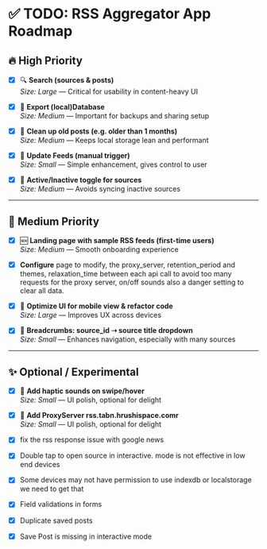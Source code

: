# ✅ TODO: RSS Aggregator App Roadmap

## 🔥 High Priority

- [x] 🔍 **Search (sources & posts)**  
  _Size: Large_ — Critical for usability in content-heavy UI

- [x] 💾 **Export (local)Database**  
  _Size: Medium_ — Important for backups and sharing setup

- [x] 🧹 **Clean up old posts (e.g. older than 1 months)**  
  _Size: Medium_ — Keeps local storage lean and performant

- [x] 🔄 **Update Feeds (manual trigger)**  
  _Size: Small_ — Simple enhancement, gives control to user

- [x] 🚦 **Active/Inactive toggle for sources**  
  _Size: Medium_ — Avoids syncing inactive sources

---

## 🚀 Medium Priority

- [x] 🆕 **Landing page with sample RSS feeds (first-time users)**  
  _Size: Medium_ — Smooth onboarding experience

- [x] **Configure**  page to modify, the proxy_server, retention_period and themes, relaxation_time between each api call to avoid too many requests for the proxy server, on/off sounds also a danger setting to clear all data.

- [x] 📱 **Optimize UI for mobile view & refactor code**  
  _Size: Large_ — Improves UX across devices

- [x] 🧭 **Breadcrumbs: source_id ➝ source title dropdown**  
  _Size: Small_ — Enhances navigation, especially with many sources

---

## ✨ Optional / Experimental

- [x] 🎵 **Add haptic sounds on swipe/hover**  
  _Size: Small_ — UI polish, optional for delight

- [x] 🎵 **Add ProxyServer rss.tabn.hrushispace.comr**  
  _Size: Small_ — UI polish, optional for delight
- [x] fix the rss response issue with google news
- [x] Double tap to open source in interactive. mode is not effective in low end devices
- [x] Some devices may not have permission to use indexdb or localstorage we need to get that 
- [x] Field validations in forms
- [x] Duplicate saved posts
- [x] Save Post is missing in interactive mode
